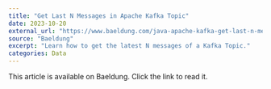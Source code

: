 ```yaml
---
title: "Get Last N Messages in Apache Kafka Topic"
date: 2023-10-20
external_url: "https://www.baeldung.com/java-apache-kafka-get-last-n-messages"
source: "Baeldung"
excerpt: "Learn how to get the latest N messages of a Kafka Topic."
categories: Data
---
```


This article is available on Baeldung. Click the link to read it. 